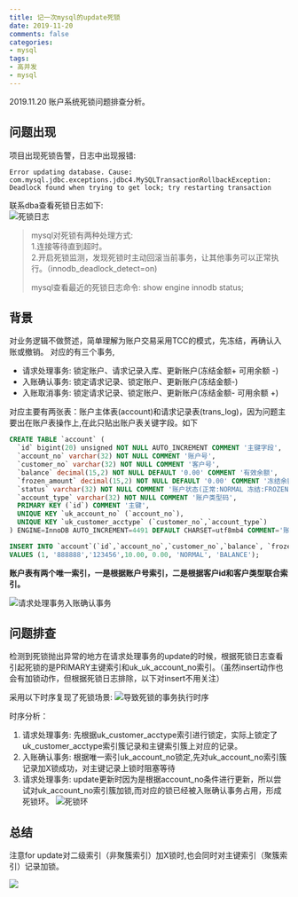 ```yaml
---
title: 记一次mysql的update死锁
date: 2019-11-20
comments: false
categories:
- mysql
tags:
- 高并发
- mysql
---
```


2019.11.20 账户系统死锁问题排查分析。

<!-- more -->

## 问题出现
项目出现死锁告警，日志中出现报错:  
```
Error updating database. Cause: com.mysql.jdbc.exceptions.jdbc4.MySQLTransactionRollbackException: Deadlock found when trying to get lock; try restarting transaction
```   
联系dba查看死锁日志如下:  
![死锁日志](https://img-blog.csdnimg.cn/20191121125954480.png?x-oss-process=image/watermark,type_ZmFuZ3poZW5naGVpdGk,shadow_10,text_aHR0cHM6Ly9ibG9nLmNzZG4ubmV0L2dlcWlhbmRlYmVp,size_16,color_FFFFFF,t_70)

> mysql对死锁有两种处理方式:  
1.连接等待直到超时。  
2.开启死锁监测，发现死锁时主动回滚当前事务，让其他事务可以正常执行。（innodb_deadlock_detect=on)   
>   
>mysql查看最近的死锁日志命令: show engine innodb status;

## 背景
对业务逻辑不做赘述，简单理解为账户交易采用TCC的模式，先冻结，再确认入账或撤销。
对应的有三个事务,
* 请求处理事务: 锁定账户、请求记录入库、更新账户(冻结金额+ 可用余额 -)
* 入账确认事务: 锁定请求记录、锁定账户、更新账户(冻结金额-)
* 入账取消事务: 锁定请求记录、锁定账户、更新账户(冻结金额- 可用余额 +)

对应主要有两张表：账户主体表(account)和请求记录表(trans_log)，因为问题主要出在账户表操作上,在此只贴出账户表关键字段。如下

```sql
CREATE TABLE `account` (
  `id` bigint(20) unsigned NOT NULL AUTO_INCREMENT COMMENT '主键字段',
  `account_no` varchar(32) NOT NULL COMMENT '账户号',
  `customer_no` varchar(32) NOT NULL COMMENT '客户号',
  `balance` decimal(15,2) NOT NULL DEFAULT '0.00' COMMENT '有效余额',
  `frozen_amount` decimal(15,2) NOT NULL DEFAULT '0.00' COMMENT '冻结余额',
  `status` varchar(32) NOT NULL COMMENT '账户状态(正常:NORMAL 冻结:FROZEN 失效:DISABLED)',
  `account_type` varchar(32) NOT NULL COMMENT '账户类型码',
  PRIMARY KEY (`id`) COMMENT '主键',
  UNIQUE KEY `uk_account_no` (`account_no`),
  UNIQUE KEY `uk_customer_acctype` (`customer_no`,`account_type`)
) ENGINE=InnoDB AUTO_INCREMENT=4491 DEFAULT CHARSET=utf8mb4 COMMENT='账户主体表';

INSERT INTO `account`(`id`,`account_no`,`customer_no`,`balance`, `frozen_amount`, `status`, `account_type`) 
VALUES (1, '888888','123456',10.00, 0.00, 'NORMAL', 'BALANCE');
```
**账户表有两个唯一索引，一是根据账户号索引，二是根据客户id和客户类型联合索引。**

![请求处理事务入账确认事务](https://img-blog.csdnimg.cn/20191121143405797.png?x-oss-process=image/watermark,type_ZmFuZ3poZW5naGVpdGk,shadow_10,text_aHR0cHM6Ly9ibG9nLmNzZG4ubmV0L2dlcWlhbmRlYmVp,size_16,color_FFFFFF,t_70)


## 问题排查

检测到死锁抛出异常的地方在请求处理事务的update的时候，根据死锁日志查看引起死锁的是PRIMARY主键索引和uk_uk_account_no索引。（虽然insert动作也会有加锁动作，但根据死锁日志排除，以下对insert不用关注）  

采用以下时序复现了死锁场景:
![导致死锁的事务执行时序](https://img-blog.csdnimg.cn/20191121143418584.png?x-oss-process=image/watermark,type_ZmFuZ3poZW5naGVpdGk,shadow_10,text_aHR0cHM6Ly9ibG9nLmNzZG4ubmV0L2dlcWlhbmRlYmVp,size_16,color_FFFFFF,t_70)

时序分析：
1. 请求处理事务: 先根据uk_customer_acctype索引进行锁定，实际上锁定了uk_customer_acctype索引簇记录和主键索引簇上对应的记录。
2. 入账确认事务: 根据唯一索引uk_account_no锁定,先对uk_account_no索引簇记录加X锁成功，对主键记录上锁时阻塞等待
3. 请求处理事务: update更新时因为是根据account_no条件进行更新，所以尝试对uk_account_no索引簇加锁,而对应的锁已经被入账确认事务占用，形成死锁环。
![死锁环](https://img-blog.csdnimg.cn/20191121144514512.png?x-oss-process=image/watermark,type_ZmFuZ3poZW5naGVpdGk,shadow_10,text_aHR0cHM6Ly9ibG9nLmNzZG4ubmV0L2dlcWlhbmRlYmVp,size_16,color_FFFFFF,t_70)

## 总结

注意for update对二级索引（非聚簇索引）加X锁时,也会同时对主键索引（聚簇索引）记录加锁。

![](https://oscimg.oschina.net/oscnet/be1412c6890280b7976893810e491212df3.jpg)